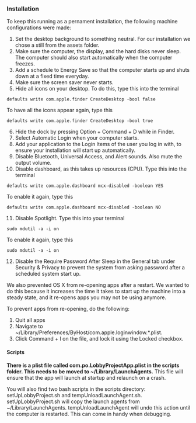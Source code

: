 ### Installation

To keep this running as a pernament installation, the following machine configurations were made:

1. Set the desktop background to something neutral. For our installation we chose a still from the assets folder.
2. Make sure the computer, the display, and the hard disks never sleep. The computer should also start automatically when the computer freezes.
3. Add a schedule to Energy Save so that the computer starts up and shuts down at a fixed time everyday.
4. Make sure the screen saver never starts.
5. Hide all icons on your desktop. To do this, type this into the terminal
```
defaults write com.apple.finder CreateDesktop -bool false
```
To have all the icons appear again, type this
```
defaults write com.apple.finder CreateDesktop -bool true
```
6. Hide the dock by pressing Option + Command + D while in Finder.
7. Select Automatic Login when your computer starts.
8. Add your application to the Login Items of the user you log in with, to ensure your installation will start up automatically.
9. Disable Bluetooth, Universal Access, and Alert sounds. Also mute the output volume.
10. Disable dashboard, as this takes up resources (CPU). Type this into the terminal
```
defaults write com.apple.dashboard mcx-disabled -boolean YES
```
To enable it again, type this
```
defaults write com.apple.dashboard mcx-disabled -boolean NO
```
11. Disable Spotlight. Type this into your terminal
```
sudo mdutil -a -i on
```
To enable it again, type this
```
sudo mdutil -a -i on
```
12. Disable the Require Password After Sleep in the General tab under Security & Privacy to prevent the system from asking password after a scheduled system start up.


We also prevented OS X from re-opening apps after a restart. We wanted to do this because it increases the time it takes to start up the machine into a steady state, and it re-opens apps you may not be using anymore.

To prevent apps from re-opening, do the following:

1. Quit all apps
2. Navigate to ~/Library/Preferences/ByHost/com.apple.loginwindow.*.plist.
3. Click Command + I on the file, and lock it using the Locked checkbox.

#### Scripts

**There is a plist file called com.po.LobbyProjectApp.plist in the scripts folder. This needs to be moved to ~/Library/LaunchAgents.** This file will ensure that the app will launch at startup and relaunch on a crash.

You will also find two bash scripts in the scripts directory: setUpLobbyProject.sh and tempUnloadLaunchAgent.sh. setUpLobbyProject.sh will copy the launch agents from ~/Library/LaunchAgents. tempUnloadLaunchAgent will undo this action until the computer is restarted. This can come in handy when debugging.